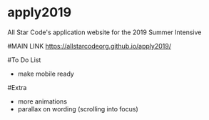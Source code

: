 # apply2019
All Star Code's application website for the 2019 Summer Intensive

#MAIN LINK
https://allstarcodeorg.github.io/apply2019/

#To Do List
- make mobile ready

#Extra
- more animations
- parallax on wording (scrolling into focus)
